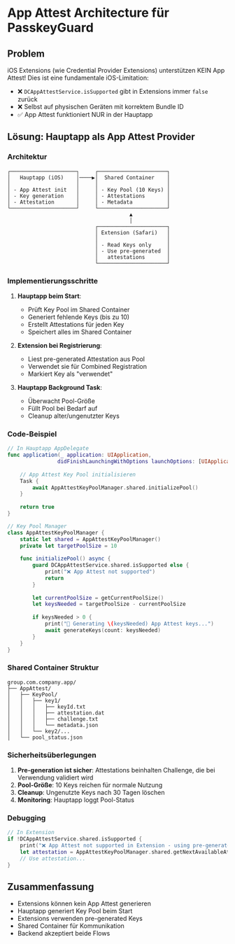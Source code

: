 # App Attest Architecture für PasskeyGuard

## Problem

iOS Extensions (wie Credential Provider Extensions) unterstützen KEIN App Attest! Dies ist eine fundamentale iOS-Limitation:

- ❌ `DCAppAttestService.isSupported` gibt in Extensions immer `false` zurück
- ❌ Selbst auf physischen Geräten mit korrektem Bundle ID
- ✅ App Attest funktioniert NUR in der Hauptapp

## Lösung: Hauptapp als App Attest Provider

### Architektur

```
┌─────────────────────┐     ┌──────────────────────┐
│   Hauptapp (iOS)    │────▶│  Shared Container    │
│                     │     │                      │
│ - App Attest init   │     │ - Key Pool (10 Keys) │
│ - Key generation    │     │ - Attestations       │
│ - Attestation       │     │ - Metadata           │
└─────────────────────┘     └──────────────────────┘
                                       ▲
                                       │
                            ┌──────────────────────┐
                            │ Extension (Safari)   │
                            │                      │
                            │ - Read Keys only     │
                            │ - Use pre-generated  │
                            │   attestations       │
                            └──────────────────────┘
```

### Implementierungsschritte

1. **Hauptapp beim Start**:
   - Prüft Key Pool im Shared Container
   - Generiert fehlende Keys (bis zu 10)
   - Erstellt Attestations für jeden Key
   - Speichert alles im Shared Container

2. **Extension bei Registrierung**:
   - Liest pre-generated Attestation aus Pool
   - Verwendet sie für Combined Registration
   - Markiert Key als "verwendet"

3. **Hauptapp Background Task**:
   - Überwacht Pool-Größe
   - Füllt Pool bei Bedarf auf
   - Cleanup alter/ungenutzter Keys

### Code-Beispiel

```swift
// In Hauptapp AppDelegate
func application(_ application: UIApplication, 
                didFinishLaunchingWithOptions launchOptions: [UIApplication.LaunchOptionsKey: Any]?) -> Bool {
    
    // App Attest Key Pool initialisieren
    Task {
        await AppAttestKeyPoolManager.shared.initializePool()
    }
    
    return true
}

// Key Pool Manager
class AppAttestKeyPoolManager {
    static let shared = AppAttestKeyPoolManager()
    private let targetPoolSize = 10
    
    func initializePool() async {
        guard DCAppAttestService.shared.isSupported else {
            print("❌ App Attest not supported")
            return
        }
        
        let currentPoolSize = getCurrentPoolSize()
        let keysNeeded = targetPoolSize - currentPoolSize
        
        if keysNeeded > 0 {
            print("🔑 Generating \(keysNeeded) App Attest keys...")
            await generateKeys(count: keysNeeded)
        }
    }
}
```

### Shared Container Struktur

```
group.com.company.app/
├── AppAttest/
│   ├── KeyPool/
│   │   ├── key1/
│   │   │   ├── keyId.txt
│   │   │   ├── attestation.dat
│   │   │   ├── challenge.txt
│   │   │   └── metadata.json
│   │   └── key2/...
│   └── pool_status.json
```

### Sicherheitsüberlegungen

1. **Pre-generation ist sicher**: Attestations beinhalten Challenge, die bei Verwendung validiert wird
2. **Pool-Größe**: 10 Keys reichen für normale Nutzung
3. **Cleanup**: Ungenutzte Keys nach 30 Tagen löschen
4. **Monitoring**: Hauptapp loggt Pool-Status

### Debugging

```swift
// In Extension
if !DCAppAttestService.shared.isSupported {
    print("❌ App Attest not supported in Extension - using pre-generated keys")
    let attestation = AppAttestKeyPoolManager.shared.getNextAvailableAttestation()
    // Use attestation...
}
```

## Zusammenfassung

- Extensions können kein App Attest generieren
- Hauptapp generiert Key Pool beim Start
- Extensions verwenden pre-generated Keys
- Shared Container für Kommunikation
- Backend akzeptiert beide Flows